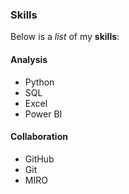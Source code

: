 ### Skills

Below is a _list_ of my **skills**:

#### Analysis
- Python
- SQL
- Excel
- Power BI

#### Collaboration
- GitHub
- Git
- MIRO

